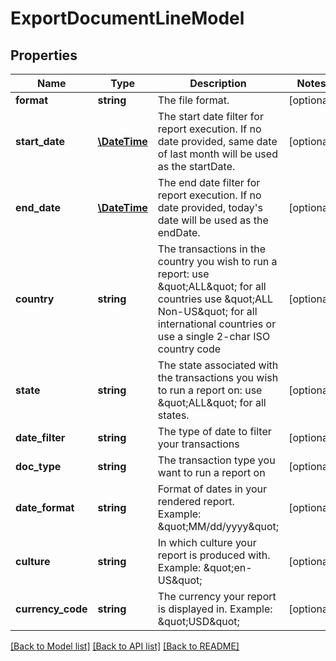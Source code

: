 # ExportDocumentLineModel

## Properties
Name | Type | Description | Notes
------------ | ------------- | ------------- | -------------
**format** | **string** | The file format. | [optional] 
**start_date** | [**\DateTime**](\DateTime.md) | The start date filter for report execution. If no date provided, same date of last month will be used as the startDate. | [optional] 
**end_date** | [**\DateTime**](\DateTime.md) | The end date filter for report execution. If no date provided, today&#39;s date will be used as the endDate. | [optional] 
**country** | **string** | The transactions in the country you wish to run a report:  use \&quot;ALL\&quot; for all countries  use \&quot;ALL Non-US\&quot; for all international countries  or use a single 2-char ISO country code | [optional] 
**state** | **string** | The state associated with the transactions you wish to run a report on: use \&quot;ALL\&quot; for all states. | [optional] 
**date_filter** | **string** | The type of date to filter your transactions | [optional] 
**doc_type** | **string** | The transaction type you want to run a report on | [optional] 
**date_format** | **string** | Format of dates in your rendered report. Example: \&quot;MM/dd/yyyy\&quot; | [optional] 
**culture** | **string** | In which culture your report is produced with. Example: \&quot;en-US\&quot; | [optional] 
**currency_code** | **string** | The currency your report is displayed in. Example: \&quot;USD\&quot; | [optional] 

[[Back to Model list]](../README.md#documentation-for-models) [[Back to API list]](../README.md#documentation-for-api-endpoints) [[Back to README]](../README.md)


